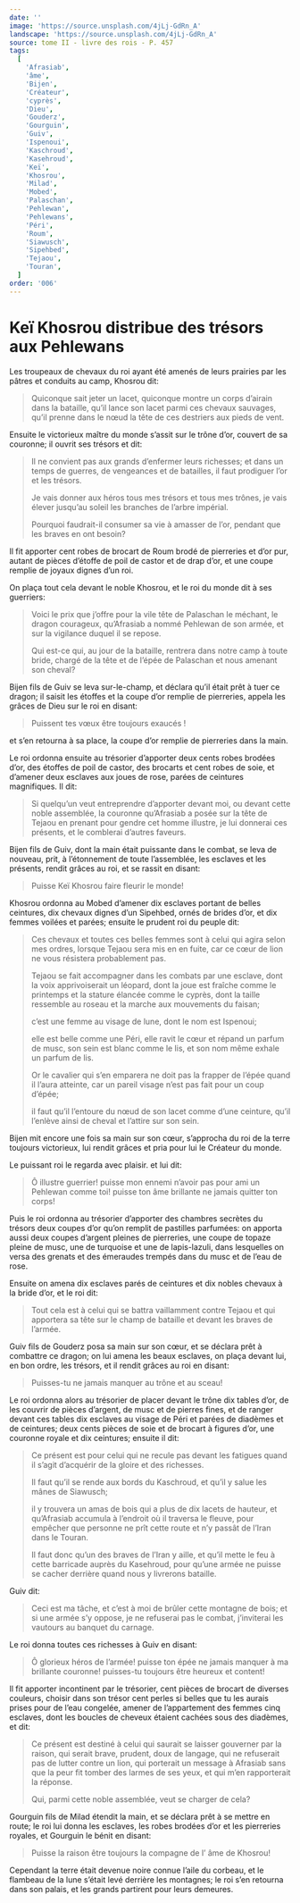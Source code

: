 ```yaml
---
date: ''
image: 'https://source.unsplash.com/4jLj-GdRn_A'
landscape: 'https://source.unsplash.com/4jLj-GdRn_A'
source: tome II - livre des rois - P. 457
tags:
  [
    'Afrasiab',
    'âme',
    'Bijen',
    'Créateur',
    'cyprès',
    'Dieu',
    'Gouderz',
    'Gourguin',
    'Guiv',
    'Ispenoui',
    'Kaschroud',
    'Kasehroud',
    'Keï',
    'Khosrou',
    'Milad',
    'Mobed',
    'Palaschan',
    'Pehlewan',
    'Pehlewans',
    'Péri',
    'Roum',
    'Siawusch',
    'Sipehbed',
    'Tejaou',
    'Touran',
  ]
order: '006'
---
```


# Keï Khosrou distribue des trésors aux Pehlewans

Les troupeaux de chevaux du roi ayant été amenés de leurs prairies par les pâtres et conduits au camp, Khosrou dit:

> Quiconque sait jeter un lacet, quiconque montre un corps d’airain dans la bataille, qu’il lance son lacet parmi ces chevaux sauvages, qu’il prenne dans le nœud la tête de ces destriers aux pieds de vent.

Ensuite le victorieux maître du monde s’assit sur le trône d’or, couvert de sa couronne; il ouvrit ses trésors et dit:

> Il ne convient pas aux grands d’enfermer leurs richesses; et dans un temps de guerres, de vengeances et de batailles, il faut prodiguer l’or et les trésors.
>
> Je vais donner aux héros tous mes trésors et tous mes trônes, je vais élever jusqu’au soleil les branches de l’arbre impérial.
>
> Pourquoi faudrait-il consumer sa vie à amasser de l’or, pendant que les braves en ont besoin?

Il fit apporter cent robes de brocart de Roum brodé de pierreries et d’or pur, autant de pièces d’étoffe de poil de castor et de drap d’or, et une coupe remplie de joyaux dignes d’un roi.

On plaça tout cela devant le noble Khosrou, et le roi du monde dit à ses guerriers:

> Voici le prix que j’offre pour la vile tête de Palaschan le méchant, le dragon courageux, qu’Afrasiab a nommé Pehlewan de son armée, et sur la vigilance duquel il se repose.
>
> Qui est-ce qui, au jour de la bataille, rentrera dans notre camp à toute bride, chargé de la tête et de l’épée de Palaschan et nous amenant son cheval?

Bijen fils de Guiv se leva sur-le-champ, et déclara qu’il était prêt à tuer ce dragon; il saisit les étoffes et la coupe d’or remplie de pierreries, appela les grâces de Dieu sur le roi en disant:

> Puissent tes vœux être toujours exaucés !

et s’en retourna à sa place, la coupe d’or remplie de pierreries dans la main.

Le roi ordonna ensuite au trésorier d’apporter deux cents robes brodées d’or, des étoffes de poil de castor, des brocarts et cent robes de soie, et d’amener deux esclaves aux joues de rose, parées de ceintures magnifiques. Il dit:

> Si quelqu’un veut entreprendre d’apporter devant moi, ou devant cette noble assemblée, la couronne qu’Afrasiab a posée sur la tête de Tejaou en prenant pour gendre cet homme illustre, je lui donnerai ces présents, et le comblerai d’autres faveurs.

Bijen fils de Guiv, dont la main était puissante dans le combat, se leva de nouveau, prit, à l’étonnement de toute l’assemblée, les esclaves et les présents, rendit grâces au roi, et se rassit en disant:

> Puisse Keï Khosrou faire fleurir le monde!

Khosrou ordonna au Mobed d’amener dix esclaves portant de belles ceintures, dix chevaux dignes d’un Sipehbed, ornés de brides d’or, et dix femmes voilées et parées; ensuite le prudent roi du peuple dit:

> Ces chevaux et toutes ces belles femmes sont à celui qui agira selon mes ordres, lorsque Tejaou sera mis en en fuite, car ce cœur de lion ne vous résistera probablement pas.
>
> Tejaou se fait accompagner dans les combats par une esclave, dont la voix apprivoiserait un léopard, dont la joue est fraîche comme le printemps et la stature élancée comme le cyprès, dont la taille ressemble au roseau et la marche aux mouvements du faisan;
>
> c’est une femme au visage de lune, dont le nom est Ispenoui;
>
> elle est belle comme une Péri, elle ravit le cœur et répand un parfum de musc, son sein est blanc comme le lis, et son nom même exhale un parfum de lis.
>
> Or le cavalier qui s’en emparera ne doit pas la frapper de l’épée quand il l’aura atteinte, car un pareil visage n’est pas fait pour un coup d’épée;
>
> il faut qu’il l’entoure du nœud de son lacet comme d’une ceinture, qu’il l’enlève ainsi de cheval et l’attire sur son sein.

Bijen mit encore une fois sa main sur son cœur, s’approcha du roi de la terre toujours victorieux, lui rendit grâces et pria pour lui le Créateur du monde.

Le puissant roi le regarda avec plaisir. et lui dit:

> Ô illustre guerrier! puisse mon ennemi n’avoir pas pour ami un Pehlewan comme toi! puisse ton âme brillante ne jamais quitter ton corps!

Puis le roi ordonna au trésorier d’apporter des chambres secrètes du trésors deux coupes d’or qu’on remplit de pastilles parfumées: on apporta aussi deux coupes d’argent pleines de pierreries, une coupe de topaze pleine de musc, une de turquoise et une de lapis-lazuli, dans lesquelles on versa des grenats et des émeraudes trempés dans du musc et de l’eau de rose.

Ensuite on amena dix esclaves parés de ceintures et dix nobles chevaux à la bride d’or, et le roi dit:

> Tout cela est à celui qui se battra vaillamment contre Tejaou et qui apportera sa tête sur le champ de bataille et devant les braves de l’armée.

Guiv fils de Gouderz posa sa main sur son cœur, et se déclara prêt à combattre ce dragon; on lui amena les beaux esclaves, on plaça devant lui, en bon ordre, les trésors, et il rendit grâces au roi en disant:

> Puisses-tu ne jamais manquer au trône et au sceau!

Le roi ordonna alors au trésorier de placer devant le trône dix tables d’or, de les couvrir de pièces d’argent, de musc et de pierres fines, et de ranger devant ces tables dix esclaves au visage de Péri et parées de diadèmes et de ceintures; deux cents pièces de soie et de brocart à figures d’or, une couronne royale et dix ceintures; ensuite il dit:

> Ce présent est pour celui qui ne recule pas devant les fatigues quand il s’agit d’acquérir de la gloire et des richesses.
>
> Il faut qu’il se rende aux bords du Kaschroud, et qu’il y salue les mânes de Siawusch;
>
> il y trouvera un amas de bois qui a plus de dix lacets de hauteur, et qu’Afrasiab accumula à l’endroit où il traversa le fleuve, pour empêcher que personne ne prît cette route et n’y passât de l’Iran dans le Touran.
>
> Il faut donc qu’un des braves de l’Iran y aille, et qu’il mette le feu à cette barricade auprès du Kasehroud, pour qu’une armée ne puisse se cacher derrière quand nous y livrerons bataille.

Guiv dit:

> Ceci est ma tâche, et c’est à moi de brûler cette montagne de bois; et si une armée s’y oppose, je ne refuserai pas le combat, j’inviterai les vautours au banquet du carnage.

Le roi donna toutes ces richesses à Guiv en disant:

> Ô glorieux héros de l’armée! puisse ton épée ne jamais manquer à ma brillante couronne! puisses-tu toujours être heureux et content!

Il fit apporter incontinent par le trésorier, cent pièces de brocart de diverses couleurs, choisir dans son trésor cent perles si belles que tu les aurais prises pour de l’eau congelée, amener de l’appartement des femmes cinq esclaves, dont les boucles de cheveux étaient cachées sous des diadèmes, et dit:

> Ce présent est destiné à celui qui saurait se laisser gouverner par la raison, qui serait brave, prudent, doux de langage, qui ne refuserait pas de lutter contre un lion, qui porterait un message à Afrasiab sans que la peur fit tomber des larmes de ses yeux, et qui m’en rapporterait la réponse.
>
> Qui, parmi cette noble assemblée, veut se charger de cela?

Gourguin fils de Milad étendit la main, et se déclara prêt à se mettre en route; le roi lui donna les esclaves, les robes brodées d’or et les pierreries royales, et Gourguin le bénit en disant:

> Puisse la raison être toujours la compagne de l’ âme de Khosrou!

Cependant la terre était devenue noire connue l’aile du corbeau, et le flambeau de la lune s’était levé derrière les montagnes; le roi s’en retourna dans son palais, et les grands partirent pour leurs demeures.
